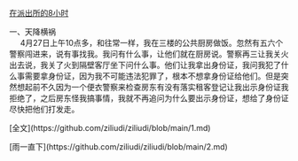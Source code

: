 [在派出所的8小时](https://github.com/ziliudi/ziliudi/blob/main/1.md)
<p>一、天降横祸<br>
&nbsp;&nbsp;&nbsp;&nbsp;&nbsp;4月27日上午10点多，和往常一样，我在三楼的公共厨房做饭。忽然有五六个警察闯进来，说有事找我。我问有什么事，让他们就在厨房说。警察再三让我关火出去说，我关了火到隔壁客厅坐下问什么事。他们让我拿出身份证，我问我犯了什么事需要拿身份证，因为我不可能违法犯罪了，根本不想拿身份证给他们。但是突然想起前不久因为一个便衣警察来检查房东有没有落实租客登记让我出示身份证我拒绝了，之后房东怪我搞事情，我就不再追问为什么要出示身份证，想给了身份证尽快把他们打发走。
<p>[全文](https://github.com/ziliudi/ziliudi/blob/main/1.md)




<p>[雨一直下](https://github.com/ziliudi/ziliudi/blob/main/2.md)</p>

